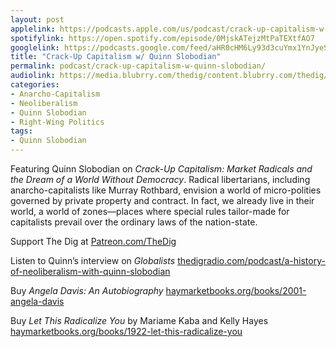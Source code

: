 ```yaml
---
layout: post
applelink: https://podcasts.apple.com/us/podcast/crack-up-capitalism-w-quinn-slobodian/id1043245989?i=1000613805316
spotifylink: https://open.spotify.com/episode/0MjskATejzMtPaTEXtfAO7
googlelink: https://podcasts.google.com/feed/aHR0cHM6Ly93d3cuYmx1YnJyeS5jb20vZmVlZHMvdGhlZGlnLnhtbA/episode/aHR0cHM6Ly90aGVkaWcuYmx1YnJyeS5uZXQvP3A9MjQxMg?sa=X&ved=0CAUQkfYCahcKEwi44f7r1b-AAxUAAAAAHQAAAAAQNg
title: "Crack-Up Capitalism w/ Quinn Slobodian"
permalink: podcast/crack-up-capitalism-w-quinn-slobodian/
audiolink: https://media.blubrry.com/thedig/content.blubrry.com/thedig/The_Dig-EP_405-Slobodian.mp3
categories:
- Anarcho-Capitalism
- Neoliberalism
- Quinn Slobodian
- Right-Wing Politics
tags:
- Quinn Slobodian
---
```


Featuring Quinn Slobodian on *Crack-Up Capitalism: Market Radicals and the Dream of a World Without Democracy*. Radical libertarians, including anarcho-capitalists like Murray Rothbard, envision a world of micro-polities governed by private property and contract. In fact, we already live in their world, a world of zones—places where special rules tailor-made for capitalists prevail over the ordinary laws of the nation-state.

Support The Dig at [Patreon.com/TheDig](http://Patreon.com/TheDig)

Listen to Quinn’s interview on *Globalists* [thedigradio.com/podcast/a-history-of-neoliberalism-with-quinn-slobodian](http://thedigradio.com/podcast/a-history-of-neoliberalism-with-quinn-slobodian)

Buy *Angela Davis: An Autobiography* [haymarketbooks.org/books/2001-angela-davis](http://haymarketbooks.org/books/2001-angela-davis)  

Buy *Let This Radicalize You* by Mariame Kaba and Kelly Hayes [haymarketbooks.org/books/1922-let-this-radicalize-you](http://haymarketbooks.org/books/1922-let-this-radicalize-you)

